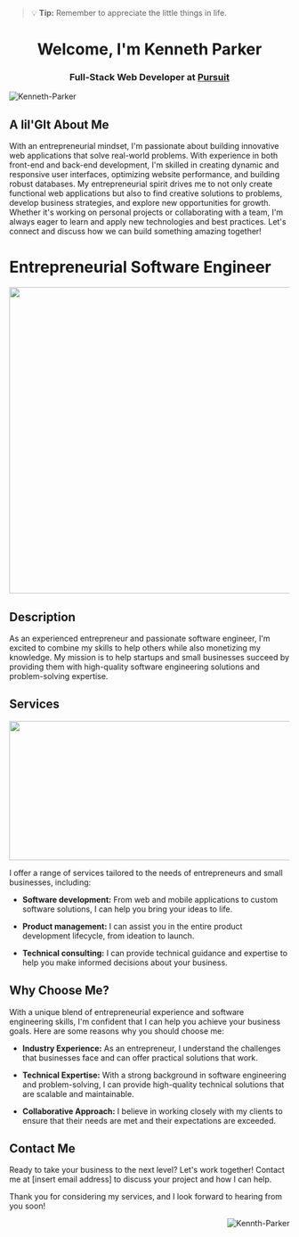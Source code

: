 > :bulb: **Tip:** Remember to appreciate the little things in life.

<h1 align="center">Welcome,  I'm Kenneth Parker</h1>
<h3 align="center">Full-Stack Web Developer at <a href="https://www.pursuit.org/">Pursuit</a></h3>

<p align="left"> <img src="https://komarev.com/ghpvc/?username=Kenneth-Parker&label=Profile%20views&color=0e75b6&style=flat" alt="Kenneth-Parker" /> </p>



<h2 align="left">A lil'GIt About Me</h2>



With an entrepreneurial mindset, I'm passionate about building innovative web applications that solve real-world problems. With experience in both front-end and back-end development, I'm skilled in creating dynamic and responsive user interfaces, optimizing website performance, and building robust databases. My entrepreneurial spirit drives me to not only create functional web applications but also to find creative solutions to problems, develop business strategies, and explore new opportunities for growth. Whether it's working on personal projects or collaborating with a team, I'm always eager to learn and apply new technologies and best practices. Let's connect and discuss how we can build something amazing together!


# Entrepreneurial Software Engineer
           

<img src="https://www.milestechnologies.com/wp-content/uploads/shutterstock_1392677963.jpg" width="1000" height="550">

[This is a comment that will be hidden.]: # 


## Description

As an experienced entrepreneur and passionate software engineer, I'm excited to combine my skills to help others while also monetizing my knowledge. My mission is to help startups and small businesses succeed by providing them with high-quality software engineering solutions and problem-solving expertise.

## Services

<img src="https://static.wixstatic.com/media/32ba91_23c1fa56d2f846e7b6b16941c39886b6~mv2.gif" width="600" height="250">

I offer a range of services tailored to the needs of entrepreneurs and small businesses, including:

- **Software development:** From web and mobile applications to custom software solutions, I can help you bring your ideas to life.

- **Product management:** I can assist you in the entire product development lifecycle, from ideation to launch.

- **Technical consulting:** I can provide technical guidance and expertise to help you make informed decisions about your business.

## Why Choose Me?

With a unique blend of entrepreneurial experience and software engineering skills, I'm confident that I can help you achieve your business goals. Here are some reasons why you should choose me:

- **Industry Experience:** As an entrepreneur, I understand the challenges that businesses face and can offer practical solutions that work.

- **Technical Expertise:** With a strong background in software engineering and problem-solving, I can provide high-quality technical solutions that are scalable and maintainable.

- **Collaborative Approach:** I believe in working closely with my clients to ensure that their needs are met and their expectations are exceeded.

## Contact Me

Ready to take your business to the next level? Let's work together! Contact me at [insert email address] to discuss your project and how I can help.

Thank you for considering my services, and I look forward to hearing from you soon!


<p>&nbsp;<img align="right" src="https://github-readme-stats.vercel.app/api?username=Kenneth-Parker&show_icons=true&locale=en" alt="Kennth-Parker" /></p>
